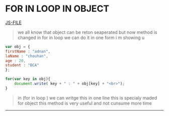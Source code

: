 # FOR IN LOOP IN OBJECT
[JS-FILE](/js/54-for-in-loop-in-object.js)
>we all know that object can be reton seaperated but now method is changed in for in loop we can do it in one form i m showing u

```javascript
var obj = {
firstName : "adnan",
laName : "chouhan",
age : 20,
student : "BCA"
};

for(var key in obj){
    document.write( key + " : " + obj[key] + "<br>");
}
```
>in (for in loop ) we can writge this in one line this is specialy maded for object this method is very useful and not cunsume more time

---